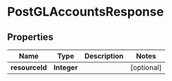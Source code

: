 
# PostGLAccountsResponse

## Properties
Name | Type | Description | Notes
------------ | ------------- | ------------- | -------------
**resourceId** | **Integer** |  |  [optional]



